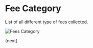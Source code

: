 # Fee Category

List of all different type of fees collected.

<img class="screenshot" alt="Fees Category" src="{{url_prefix}}/assets/img/fees/fee-category.png">

{next}